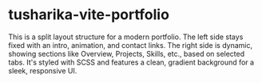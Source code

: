 # tusharika-vite-portfolio
This is a split layout structure for a modern portfolio. The left side stays fixed with an intro, animation, and contact links. The right side is dynamic, showing sections like Overview, Projects, Skills, etc., based on selected tabs. It's styled with SCSS and features a clean, gradient background for a sleek, responsive UI.
